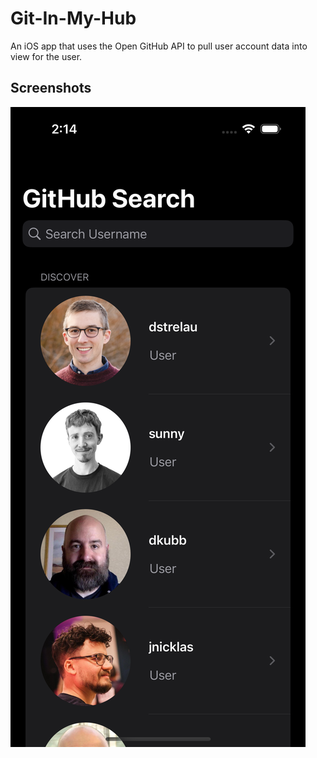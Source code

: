 # Git-In-My-Hub
An iOS app that uses the Open GitHub API to pull user account data into view for the user.

## Screenshots

![<img src="homeview.png" width="50" height="25"/>](homeview.png)

